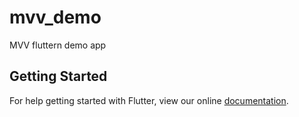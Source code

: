 # mvv_demo

MVV fluttern demo app

## Getting Started

For help getting started with Flutter, view our online
[documentation](https://flutter.io/).
